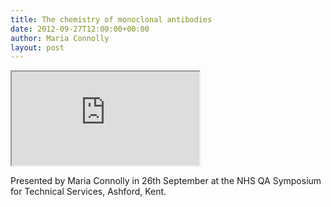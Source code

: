 ```yaml
---
title: The chemistry of monoclonal antibodies
date: 2012-09-27T12:00:00+00:00
author: Maria Connolly
layout: post
---
```


<iframe src="https://www.slideshare.net/slideshow/embed_code/15515843"></iframe>

Presented by Maria Connolly in 26th September at the NHS QA Symposium for Technical Services, Ashford, Kent.